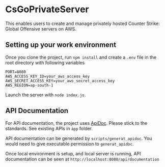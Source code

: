 # CsGoPrivateServer
This enables users to create and manage privately hosted Counter Strike: Global Offensive servers on AWS.

## Setting up your work environment
Once you clone the project, run `npm install` and create a `.env` file in the root directory with following variables
```
PORT=8080
AWS_ACCESS_KEY_ID=your_aws_access_key
AWS_SECRET_ACCESS_KEY=your_aws_secret_access_key
AWS_REGION=ap-south-1
```

Launch the server with `node index.js`.

## API Documentation
For API documentation, the project uses [ApiDoc](https://apidocjs.com/). Please stick to the standards. See existing APIs in `app` folder.

API documentation can be generated by `scripts/generat_apidoc`. You would need to give executable permission to `generat_apidoc`. 

Once local environment is setup, and local server is running, API documentation can be seen at `http://localhost:8080/api/documentation`
